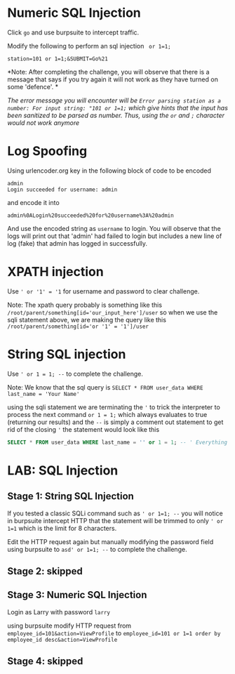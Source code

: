 # Numeric SQL Injection

Click `go` and use burpsuite to intercept traffic.

Modify the following to perform an sql injection ` or 1=1;`

`station=101 or 1=1;&SUBMIT=Go%21`



*Note: After completing the challenge, you will observe that there is a message that says if you try again it will not work as they have turned on some 'defence'. *

*The error message you will encounter will be `Error parsing station as a number: For input string: "101 or 1=1;` which give hints that the input has been sanitized to be parsed as number. Thus, using the `or` and `;` character would not work anymore*



# Log Spoofing

Using urlencoder.org key in the following block of code to be encoded

```
admin
Login succeeded for username: admin
```

and encode it into 

```
admin%0ALogin%20succeeded%20for%20username%3A%20admin
```

And use the encoded string as `username` to login. You will observe that the logs will print out that 'admin' had failed to login but includes a new line of log (fake) that admin has logged in successfully.

# XPATH injection

Use `' or '1' = '1` for username and password to clear challenge.

Note: The xpath query probably is something like this `/root/parent/something[id='our_input_here']/user` so when we use the sqli statement above, we are making the query like this `/root/parent/something[id='or '1' = '1']/user` 

# String SQL injection

Use `' or 1 = 1; --` to complete the challenge.

Note: We know that the sql query is `SELECT * FROM user_data WHERE last_name = 'Your Name'`

using the sqli statement we are terminating the `'` to trick the interpreter to process the next command `or 1 = 1;` which always evaluates to true (returning our results) and the `--` is simply a comment out statement to get rid of the closing `'` the statement would look like this

```sql
SELECT * FROM user_data WHERE last_name = '' or 1 = 1; -- ' Everything behind '--' is commented out!
```

# LAB: SQL Injection
## Stage 1: String SQL Injection

If you tested a classic SQLi command such as `' or 1=1; --` you will notice in burpsuite intercept HTTP that the statement will be trimmed to only `' or 1=1` which is the limit for 8 characters.

Edit the HTTP request again but manually modifying the password field using burpsuite to `asd' or 1=1; --`  to complete the challenge.

## Stage 2: skipped

## Stage 3: Numeric SQL Injection
Login as Larry with password `larry`

using burpsuite modify HTTP request from `employee_id=101&action=ViewProfile` to `employee_id=101 or 1=1 order by employee_id desc&action=ViewProfile`

## Stage 4: skipped

